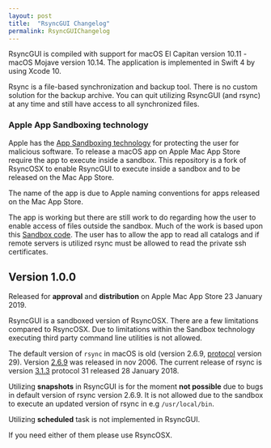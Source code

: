 ```yaml
---
layout: post
title:  "RsyncGUI Changelog"
permalink: RsyncGUIChangelog
---
```

RsyncGUI is compiled with support for macOS El Capitan version 10.11 - macOS Mojave version 10.14. The application is implemented in Swift 4 by using Xcode 10.

Rsync is a file-based synchronization and backup tool. There is no custom solution for the backup archive. You can quit utilizing RsyncGUI (and rsync) at any time and still have access to all synchronized files.

### Apple App Sandboxing technology

Apple has the [App Sandboxing technology](https://developer.apple.com/app-sandboxing/) for protecting the user for malicious software. To release a macOS app on Apple Mac App Store require the app to execute inside a sandbox. This repository is a fork of RsyncOSX to enable RsyncGUI to execute inside a sandbox and to be released on the Mac App Store.

The name of the app is due to Apple naming conventions for apps released on the Mac App Store.

The app is working but there are still work to do regarding how the user to enable access of files outside the sandbox. Much of the work is based upon this [Sandbox code](https://github.com/regexident/Sandbox). The user has to allow the app to read all catalogs and if remote servers is utilized rsync must be allowed to read the private ssh certificates.

## Version 1.0.0

Released for **approval** and **distribution** on Apple Mac App Store 23 January 2019.

RsyncGUI is a sandboxed version of RsyncOSX. There are a few limitations compared to RsyncOSX. Due to limitations within the Sandbox technology executing third party command line utilities is not allowed.

The default version of `rsync` in macOS is old (version 2.6.9, [protocol](https://rsync.samba.org/how-rsync-works.html) version 29). Version [2.6.9](https://download.samba.org/pub/rsync/src/rsync-2.6.9-NEWS) was released in nov 2006. The current release of rsync is version [3.1.3](https://download.samba.org/pub/rsync/src/rsync-3.1.3-NEWS) protocol 31 released 28 January 2018.

Utilizing **snapshots** in RsyncGUI is for the moment **not possible** due to bugs in default version of rsync version 2.6.9. It is not allowed due to the sandbox to execute an updated version of rsync in e.g `/usr/local/bin`.

Utilizing **scheduled** task is not implemented in RsyncGUI.

If you need either of them please use RsyncOSX.
